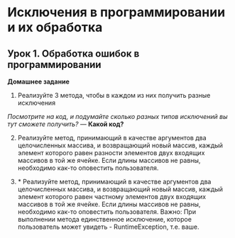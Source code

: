 # Исключения в программировании и их обработка

## Урок 1. Обработка ошибок в программировании

**Домашнее задание**

1. Реализуйте 3 метода, чтобы в каждом из них получить разные исключения

_Посмотрите на код, и подумайте сколько разных типов исключений вы тут сможете получить?_ — **Какой код?**

2. Реализуйте метод, принимающий в качестве аргументов два целочисленных массива, и возвращающий новый массив, 
   каждый элемент которого равен разности элементов двух входящих массивов в той же ячейке. Если длины массивов не 
   равны, необходимо как-то оповестить пользователя.


3. \* Реализуйте метод, принимающий в качестве аргументов два целочисленных массива, и возвращающий новый массив, 
   каждый элемент которого равен частному элементов двух входящих массивов в той же ячейке. Если длины массивов не 
   равны, необходимо как-то оповестить пользователя. Важно: При выполнении метода единственное исключение, которое 
   пользователь может увидеть - RuntimeException, т.е. ваше.

